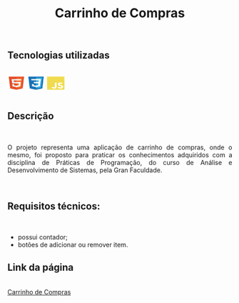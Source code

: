 <h1 align="center" font-family="pattaya">Carrinho de Compras</h1><br>

<h2 font-family="pattaya">Tecnologias utilizadas</h2>
<div style="display: inline_block"><br>
<img align="center" alt="Alexandra-HTML" height="30" width="40" src="https://raw.githubusercontent.com/devicons/devicon/master/icons/html5/html5-original.svg">
<img align="center" alt="Alexandra-CSS" height="30" width="40" src="https://raw.githubusercontent.com/devicons/devicon/master/icons/css3/css3-original.svg">
<img align="center" alt="Alexandra-Js" height="30" width="40" src="https://raw.githubusercontent.com/devicons/devicon/master/icons/javascript/javascript-plain.svg">
</div><br>

<h2 font-family="pattaya">Descrição</h2><br>
<p font-family="robotto" font-size="16px" line-height="34px" align="justify">
O projeto representa uma aplicação de carrinho de compras, onde o mesmo, foi proposto para praticar os conhecimentos adquiridos com a disciplina de Práticas de Programação, do curso de Análise e Desenvolvimento de Sistemas, pela Gran Faculdade.
</p><br>

<h2 font-family="pattaya">Requisitos técnicos:</h2><br>


- possui contador;
- botões de adicionar ou remover item.


<h2 font-family="pattaya">Link da página</h2><br>
<a href="" font-family="robotto" font-size="16px">Carrinho de Compras</a>
